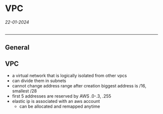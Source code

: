 # VPC
###### 22-01-2024
---
## General

## VPC
- a virtual network that is logically isolated from other vpcs
- can divide them in subnets
- cannot change address range after creation biggest address is /16, smallest /28
- first 5 addresses are reserved by AWS .0-.3, .255
- elastic ip is associated with an aws account
	- can be allocated and remapped anytime